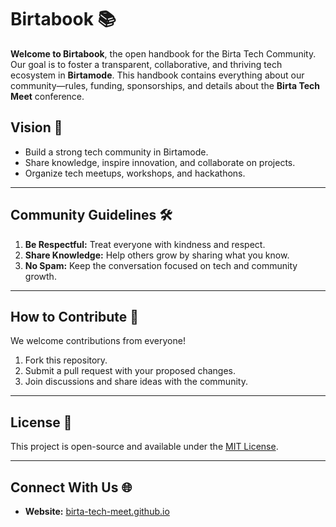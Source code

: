 # Birtabook 📚  

**Welcome to Birtabook**, the open handbook for the Birta Tech Community. Our goal is to foster a transparent, collaborative, and thriving tech ecosystem in **Birtamode**. This handbook contains everything about our community—rules, funding, sponsorships, and details about the **Birta Tech Meet** conference.  

## Vision 🌱  

- Build a strong tech community in Birtamode.  
- Share knowledge, inspire innovation, and collaborate on projects.  
- Organize tech meetups, workshops, and hackathons.  

---

## Community Guidelines 🛠️  

1. **Be Respectful:** Treat everyone with kindness and respect.  
2. **Share Knowledge:** Help others grow by sharing what you know.  
3. **No Spam:** Keep the conversation focused on tech and community growth.  

---

## How to Contribute 🤝  

We welcome contributions from everyone!  

1. Fork this repository.  
2. Submit a pull request with your proposed changes.  
3. Join discussions and share ideas with the community.  

---

## License 📄  

This project is open-source and available under the [MIT License](LICENSE).  

---

## Connect With Us 🌐  

- **Website:** [birta-tech-meet.github.io](https://birta-tech-meet.github.io)  

